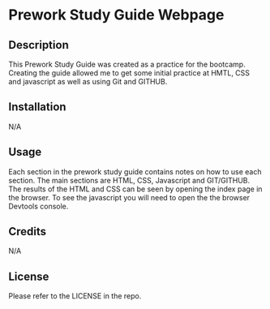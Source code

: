# Prework Study Guide Webpage

## Description

This Prework Study Guide was created as a practice for the bootcamp. Creating the guide allowed me to get some initial practice at HMTL, CSS and javascript as well as using Git and GITHUB. 

## Installation

N/A

## Usage

Each section in the prework study guide contains notes on how to use each section. The main sections are HTML, CSS, Javascript and GIT/GITHUB. The results of the HTML and CSS can be seen by opening the index page in the browser. To see the javascript you will need to open the the browser Devtools console. 

## Credits

N/A

## License

Please refer to the LICENSE in the repo.
